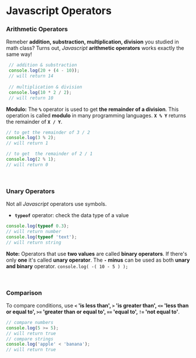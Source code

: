 # Javascript Operators

### Arithmetic Operators

Remeber __addition, substraction, multiplication, division__ you studied in math class? Turns out, _Javascript_ __arithmetic operators__ works exactly the same way!

```Javascript
 // addition & substraction
 console.log(20 + (4 - 10)); 
 // will return 14
 
 // multiplication & division
 console.log(10 * 2 / 2);
 // will return 10
```

__Modulo:__ The __`%`__ operator is used to get __the remainder of a division__. This operation is called __modulo__ in many programming languages. __`X % Y`__ returns the remainder of __`X / Y`__.
```Javascript
// to get the remainder of 3 / 2
console.log(3 % 2);
// will return 1 

// to get  the remainder of 2 / 1
console.log(2 % 1);
// will return 0 
```

<br>

### Unary Operators

Not all _Javascript_ operators use symbols.
- __`typeof`__ operator: check the data type of a value
```Javascript
console.log(typeof 0.3);
// will return number
console.log(typeof 'text');
// will return string
```
__Note:__ Operators that use __two values__ are called __binary operators__. If there's only __one__ it's called __unary operator__. The __`-` minus__ can be used as both __unary and binary__ operator. `console.log( -( 10 - 5 ) );`

<br>

### Comparison

To compare conditions, use __`<` 'is less than', `>` 'is greater than', `<=` 'less than or equal to', `>=` 'greater than or equal to', `==` 'equal to', `!=` 'not equal to'__.
```Javascript
// compare numbers
console.log(5 >= 5);
// will return true
// compare strings
console.log('apple' < 'banana');
// will return true
```